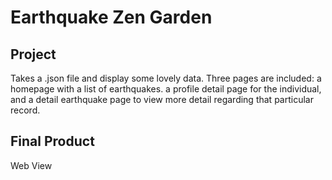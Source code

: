 # Earthquake Zen Garden

## Project

Takes a .json file and display some lovely data. Three pages are included: a homepage with a list of earthquakes. a profile detail page for the individual, and a detail earthquake page to view more detail regarding that particular record.

## Final Product

Web View
